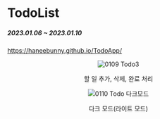 # TodoList
##### 2023.01.06 ~ 2023.01.10

https://haneebunny.github.io/TodoApp/

<div align="center">

![0109 Todo3](https://user-images.githubusercontent.com/14309582/211472175-3209f61b-7fc3-479a-8e16-a702dd423702.gif)

할 일 추가, 삭제, 완료 처리


![0110 Todo 다크모드](https://user-images.githubusercontent.com/14309582/211472286-84c03584-f1a8-417a-8e1b-dd924081b069.gif)

다크 모드(라이트 모드)

</div>
